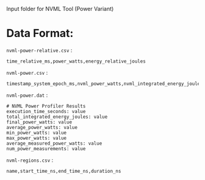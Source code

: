 Input folder for NVML Tool (Power Variant)

# Data Format:

`nvml-power-relative.csv` :
```
time_relative_ms,power_watts,energy_relative_joules
```

`nvml-power.csv` :
```
timestamp_system_epoch_ms,nvml_power_watts,nvml_integrated_energy_joules
```

`nvml-power.dat` :
```
# NVML Power Profiler Results
execution_time_seconds: value
total_integrated_energy_joules: value
final_power_watts: value
average_power_watts: value
min_power_watts: value
max_power_watts: value
average_measured_power_watts: value
num_power_measurements: value
```

`nvml-regions.csv` :
```
name,start_time_ns,end_time_ns,duration_ns
```
